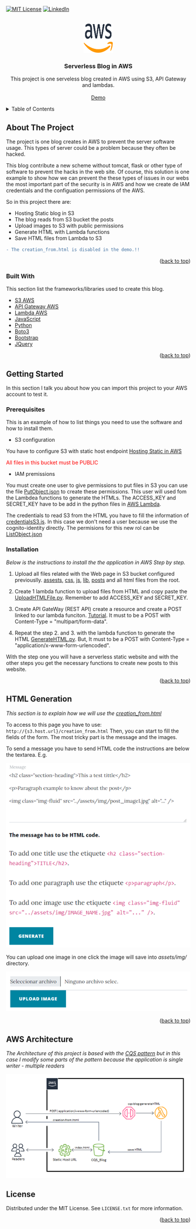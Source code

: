[![MIT License][license-shield]][license-url]
[![LinkedIn][linkedin-shield]][linkedin-url]


<!-- PROJECT LOGO -->
<br />
<div align="center">
  <a href="https://github.com/eduardfores/CQS_blog/blob/main/README_IMGS/Amazon_Web_Services_Logo.png">
    <img src="README_IMGS/Amazon_Web_Services_Logo.png" alt="Logo" width="80" height="80">
  </a>

  <h3 align="center">Serverless Blog in AWS </h3>

  <p align="center">
    This project is one serveless blog created in AWS using S3, API Gateway and lambdas. 
    <br />
    <br />
    <a href="http://cqs-blog.s3-website.eu-central-1.amazonaws.com/">Demo</a>
  </p>
</div>

<details>
  <summary>Table of Contents</summary>
  <ol>
    <li>
      <a href="#about-the-project">About The Project</a>
      <ul>
        <li><a href="#built-with">Built With</a></li>
      </ul>
    </li>
    <li>
      <a href="#getting-started">Getting Started</a>
      <ul>
        <li><a href="#prerequisites">Prerequisites</a></li>
        <li><a href="#installation">Installation</a></li>
      </ul>
    </li>
    <li><a href="#HTML-generation">HTML Generation</a></li>
    <li><a href="#architecture">AWS Architecture</a></li>
    <li><a href="#license">License</a></li>
  </ol>
</details>

<!-- ABOUT THE PROJECT -->
## About The Project

The project is one blog creates in AWS to prevent the server software usage. This types of server could be a problem because they often be hacked.

This blog contribute a new scheme without tomcat, flask or other type of software to prevent the hacks in the web site. Of course, this solution is one example to show how we can prevent the these types of issues in our webs the most important part of the security is in AWS and how we create de IAM credentials and the configuation permissions of the AWS. 

So in this project there are:
* Hosting Static blog in S3
* The blog reads from S3 bucket the posts
* Upload images to S3 with public permissions
* Generate HTML with Lambda functions
* Save HTML files from Lambda to S3   

```diff
- The creation_from.html is disabled in the demo.!! 
```
<p align="right">(<a href="#top">back to top</a>)</p>

<!-- BUILT STARTED -->
### Built With

This section list the frameworks/libraries used to create this blog. 

* [S3 AWS](https://aws.amazon.com/es/s3/)
* [API Gateway AWS](https://aws.amazon.com/es/api-gateway/)
* [Lambda AWS](https://aws.amazon.com/es/lambda/)
* [JavaScript](https://www.javascript.com/)
* [Python](https://www.python.org/)
* [Boto3](https://aws.amazon.com/es/sdk-for-python/)
* [Bootstrap](https://getbootstrap.com)
* [JQuery](https://jquery.com)

<p align="right">(<a href="#top">back to top</a>)</p>

<!-- GETTING STARTED -->
## Getting Started

In this section I talk you about how you can import this project to your AWS account to test it. 

### Prerequisites

This is an example of how to list things you need to use the software and how to install them.

* S3 configuration

You have to configure S3 with static host endpoint 
[Hosting Static in AWS](https://docs.aws.amazon.com/AmazonS3/latest/userguide/WebsiteHosting.html)

<p style="color: red"> All files in this bucket must be PUBLIC </p>
 
* IAM premissions

You must create one user to give permissions to put files in S3 you can use the file [PutObject.json](https://github.com/eduardfores/CQS_blog/blob/main/AWS_permissions/PutObject.json) to create these permissions. This user will used fom the Lambdea functions to generate the HTMLs. The ACCESS_KEY and SECRET_KEY have to be add in the python files in [AWS Lambda](https://github.com/eduardfores/CQS_blog/tree/main/AWS_lambda).

The credentials to read S3 from the HTML you have to fill the information of [credentialsS3.js](https://github.com/eduardfores/CQS_blog/blob/main/js/credentials/credentialsS3.js). In this case we don't need a user because we use the cognito-identity directly. The permisions for this new rol can be [ListObject.json](https://github.com/eduardfores/CQS_blog/blob/main/AWS_permissions/ListObject.json)

### Installation

_Below is the instructions to install the the application in AWS Step by step._

1. Upload all files related with the Web page in S3 bucket configured previouslly. [assests](https://github.com/eduardfores/CQS_blog/tree/main/assets), [css](https://github.com/eduardfores/CQS_blog/tree/main/css), [js](https://github.com/eduardfores/CQS_blog/tree/main/js), [lib](https://github.com/eduardfores/CQS_blog/tree/main/lib), [posts](https://github.com/eduardfores/CQS_blog/tree/main/posts) and all html files from the root.
 
2. Create 1 lambda function to upload files from HTML and copy paste the [UploadHTMLFile.py](https://github.com/eduardfores/CQS_blog/blob/main/AWS_lambda/cqs-blog-uploadHtmlFile.py). Remember to add ACCESS_KEY and SECRET_KEY.

3. Create API GateWay (REST API) create a resource and create a POST linked to our lambda funciton. [Tutorial](https://www.youtube.com/watch?v=UUl84sjLRZw). It must to be a POST with Content-Type = "multipart/form-data".

4. Repeat the step 2. and 3. with the lambda function to generate the HTML [GenerateHTML.py](https://github.com/eduardfores/CQS_blog/blob/main/AWS_lambda/cqs-blog-generateHTML.py). But, It must to be a POST with Content-Type = "application/x-www-form-urlencoded".

With the step one you will have a serverless static website and with the other steps you get the necessary functions to create new posts to this website.


<p align="right">(<a href="#top">back to top</a>)</p>

<!-- USAGE EXAMPLES -->
## HTML Generation

_This section is to explain how we will use the [creation_from.html](https://github.com/eduardfores/CQS_blog/blob/main/creation_from.html)_

To access to this page you have to use: ```http://{s3.host.url}/creation_from.html```
Then, you can start to fill the fields of the form. The most tricky part is the message and the images.

To send a message you have to send HTML code the instructions are below the textarea. E.g.

<div align="center">
    <img src="README_IMGS/Message.png" alt="Message"/>
</div>

You can upload one image in one click the image will save into _assets/img/_ directory.

<div align="center">
    <img src="README_IMGS/Images.png" alt="Images"/>
</div>


<p align="right">(<a href="#top">back to top</a>)</p>

## AWS Architecture

_The Architecture of this project is based with the [CQS pattern](https://es.wikipedia.org/wiki/Command%E2%80%93query_separation) but in this case I modify some parts of the pattern because the application is single writer - multiple readers_

<div align="center">
    <img src="README_IMGS/CQS_Blog-diagram.png" alt="Diagram"/>
</div>

<!-- LICENSE -->
## License

Distributed under the MIT License. See `LICENSE.txt` for more information.

<p align="right">(<a href="#top">back to top</a>)</p>


[license-shield]: https://img.shields.io/github/license/othneildrew/Best-README-Template.svg?style=for-the-badge
[license-url]: https://github.com/eduardfores/CQS_blog/blob/main/LICENSE
[linkedin-shield]: https://img.shields.io/badge/-LinkedIn-black.svg?style=for-the-badge&logo=linkedin&colorB=555
[linkedin-url]: https://www.linkedin.com/in/eduard-for%C3%A9s-ferrer-354b61163/